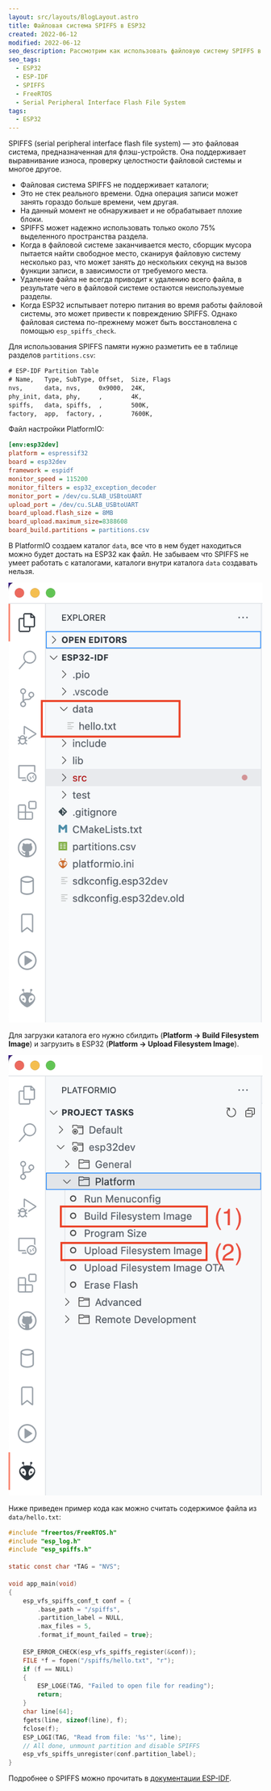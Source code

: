 ```yaml
---
layout: src/layouts/BlogLayout.astro
title: Файловая система SPIFFS в ESP32
created: 2022-06-12
modified: 2022-06-12
seo_description: Рассмотрим как использовать файловую систему SPIFFS в ESP32
seo_tags:
  - ESP32
  - ESP-IDF
  - SPIFFS
  - FreeRTOS
  - Serial Peripheral Interface Flash File System
tags:
  - ESP32
---
```


SPIFFS (serial peripheral interface flash file system) — это файловая система, предназначенная для флэш-устройств. Она поддерживает выравнивание износа, проверку целостности файловой системы и многое другое.

- Файловая система SPIFFS не поддерживает каталоги;
- Это не стек реального времени. Одна операция записи может занять гораздо больше времени, чем другая.
- На данный момент не обнаруживает и не обрабатывает плохие блоки.
- SPIFFS может надежно использовать только около 75% выделенного пространства раздела.
- Когда в файловой системе заканчивается место, сборщик мусора пытается найти свободное место, сканируя файловую систему несколько раз, что может занять до нескольких секунд на вызов функции записи, в зависимости от требуемого места.
- Удаление файла не всегда приводит к удалению всего файла, в результате чего в файловой системе остаются неиспользуемые разделы.
- Когда ESP32 испытывает потерю питания во время работы файловой системы, это может привести к повреждению SPIFFS. Однако файловая система по-прежнему может быть восстановлена с помощью `esp_spiffs_check`.

Для использования SPIFFS памяти нужно разметить ее в таблице разделов `partitions.csv`:

```txt
# ESP-IDF Partition Table
# Name,   Type, SubType, Offset,  Size, Flags
nvs,      data, nvs,     0x9000,  24K,
phy_init, data, phy,     ,        4K,
spiffs,   data, spiffs,  ,        500K,
factory,  app,  factory, ,        7600K,
```

Файл настройки PlatformIO:

```ini
[env:esp32dev]
platform = espressif32
board = esp32dev
framework = espidf
monitor_speed = 115200
monitor_filters = esp32_exception_decoder
monitor_port = /dev/cu.SLAB_USBtoUART
upload_port = /dev/cu.SLAB_USBtoUART
board_upload.flash_size = 8MB
board_upload.maximum_size=8388608
board_build.partitions = partitions.csv
```

В PlatformIO создаем каталог `data`, все что в нем будет находиться можно будет достать на ESP32 как файл. Не забываем что SPIFFS не умеет работать с каталогами, каталоги внутри каталога `data` создавать нельзя.

![ESP32 SPIFFS Folder](../../assets/blog/esp32-spiffs/data_folder.png)

Для загрузки каталога его нужно сбилдить (**Platform -> Build Filesystem Image**) и загрузить в ESP32 (**Platform -> Upload Filesystem Image**).

![ESP32 Build and upload SPIFFS](../../assets/blog/esp32-spiffs/steps.png)

Ниже приведен пример кода как можно считать содержимое файла из `data/hello.txt`:

```c
#include "freertos/FreeRTOS.h"
#include "esp_log.h"
#include "esp_spiffs.h"

static const char *TAG = "NVS";

void app_main(void)
{
    esp_vfs_spiffs_conf_t conf = {
        .base_path = "/spiffs",
        .partition_label = NULL,
        .max_files = 5,
        .format_if_mount_failed = true};

    ESP_ERROR_CHECK(esp_vfs_spiffs_register(&conf));
    FILE *f = fopen("/spiffs/hello.txt", "r");
    if (f == NULL)
    {
        ESP_LOGE(TAG, "Failed to open file for reading");
        return;
    }
    char line[64];
    fgets(line, sizeof(line), f);
    fclose(f);
    ESP_LOGI(TAG, "Read from file: '%s'", line);
    // All done, unmount partition and disable SPIFFS
    esp_vfs_spiffs_unregister(conf.partition_label);
}
```

Подробнее о SPIFFS можно прочитать в [документации ESP-IDF](https://docs.espressif.com/projects/esp-idf/en/latest/esp32/api-reference/storage/spiffs.html).
